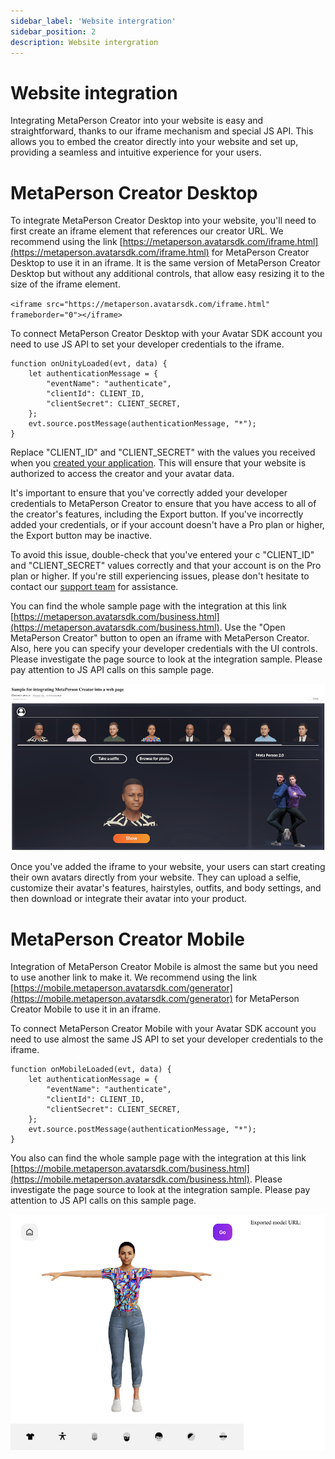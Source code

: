 ```yaml
---
sidebar_label: 'Website intergration'
sidebar_position: 2
description: Website intergration
---
```


# Website integration

Integrating MetaPerson Creator into your website is easy and straightforward, thanks to our iframe mechanism and special JS API. This allows you to embed the creator directly into your website and set up, providing a seamless and intuitive experience for your users.

# MetaPerson Creator Desktop

To integrate MetaPerson Creator Desktop into your website, you'll need to first create an iframe element that references our creator URL. We recommend using the link [https://metaperson.avatarsdk.com/iframe.html](https://metaperson.avatarsdk.com/iframe.html) for MetaPerson Creator Desktop to use it in an iframe. It is the same version of MetaPerson Creator Desktop but without any additional controls, that allow easy resizing it to the size of the iframe element. 

`<iframe src="https://metaperson.avatarsdk.com/iframe.html" frameborder="0"></iframe>`

To connect MetaPerson Creator Desktop with your Avatar SDK account you need to use JS API to set your developer credentials to the iframe. 

```
function onUnityLoaded(evt, data) {
    let authenticationMessage = {
        "eventName": "authenticate",
        "clientId": CLIENT_ID,
        "clientSecret": CLIENT_SECRET,
    };
    evt.source.postMessage(authenticationMessage, "*");
}
```

Replace "CLIENT_ID" and "CLIENT_SECRET" with the values you received when you [created your application](getting_started). This will ensure that your website is authorized to access the creator and your avatar data.

It's important to ensure that you've correctly added your developer credentials to MetaPerson Creator to ensure that you have access to all of the creator's features, including the Export button. If you've incorrectly added your credentials, or if your account doesn't have a Pro plan or higher, the Export button may be inactive.

To avoid this issue, double-check that you've entered your c "CLIENT_ID" and "CLIENT_SECRET" values correctly and that your account is on the Pro plan or higher. If you're still experiencing issues, please don't hesitate to contact our [support team](mailto:support@avatarsdk.com) for assistance.

You can find the whole sample page with the integration at this link [https://metaperson.avatarsdk.com/business.html](https://metaperson.avatarsdk.com/business.html). Use the "Open MetaPerson Creator" button to open an iframe with MetaPerson Creator. Also, here you can specify your developer credentials with the UI controls. Please investigate the page source to look at the integration sample. Please pay attention to JS API calls on this sample page. 

![](./img/sample_page.png)

Once you've added the iframe to your website, your users can start creating their own avatars directly from your website. They can upload a selfie, customize their avatar's features, hairstyles, outfits, and body settings, and then download or integrate their avatar into your product.
	
# MetaPerson Creator Mobile

Integration of MetaPerson Creator Mobile is almost the same but you need to use another link to make it. We recommend using the link [https://mobile.metaperson.avatarsdk.com/generator](https://mobile.metaperson.avatarsdk.com/generator) for MetaPerson Creator Mobile to use it in an iframe. 

To connect MetaPerson Creator Mobile with your Avatar SDK account you need to use almost the same JS API to set your developer credentials to the iframe. 

```
function onMobileLoaded(evt, data) {
    let authenticationMessage = {
        "eventName": "authenticate",
        "clientId": CLIENT_ID,
        "clientSecret": CLIENT_SECRET,
    };
    evt.source.postMessage(authenticationMessage, "*");
}
```

You also can find the whole sample page with the integration at this link [https://mobile.metaperson.avatarsdk.com/business.html](https://mobile.metaperson.avatarsdk.com/business.html). Please investigate the page source to look at the integration sample. Please pay attention to JS API calls on this sample page. 

![](./img/mobile_sample_page.png)